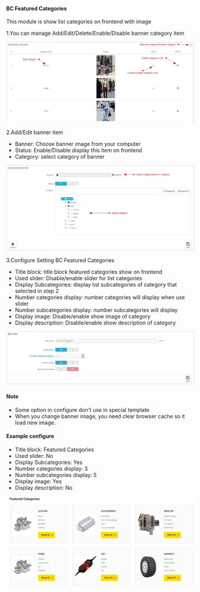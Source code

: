 #### BC Featured Categories
This module is show list categories on frontend with image

1.You can manage Add/Edit/Delete/Enable/Disable banner category item

![](/assets/bcfeacat1.jpg)

2.Add/Edit banner item

* Banner: Choose banner image from your computer
* Status: Enable/Disable display this item on frontend
* Category: select category of banner

![](/assets/bcfeacat2.jpg)

3.Configure Setting BC Featured Categories
* Title block: title block featured categories show on frontend
* Used slider: Disable/enable slider for list categories
* Display Subcategories: display list subcategories of category that selected in step 2
* Number categories display: number categories will display when use slider
* Number subcategories display: number subcategories will display
* Display image: Disable/enable show image of category
* Display description: Disable/enable show description of category

![](/assets/bcfeacat3.jpg)

#### Note
* Some option in configure don't use in special template
* When you change banner image, you need clear browser cache so it load new image.

#### Example configure
* Title block: Featured Categories
* Used slider: No
* Display Subcategories: Yes
* Number categories display: 3
* Number subcategories display: 5
* Display image: Yes
* Display description: No

![](/example/bcfeacat.jpg)











